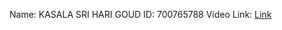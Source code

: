 Name: KASALA SRI HARI GOUD
ID: 700765788
Video Link: [Link](https://drive.google.com/file/d/1BsYZLol-MBAcDW5huqoHdhhwo02I_u6U/view?usp=drive_link)
